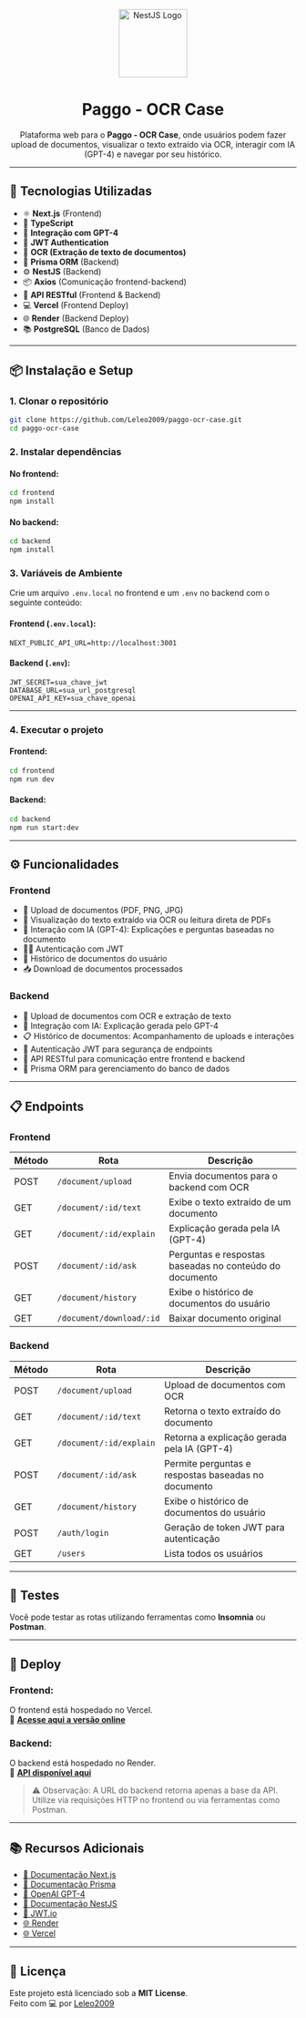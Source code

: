 <p align="center">
  <a href="https://nestjs.com/" target="_blank">
    <img src="https://nestjs.com/img/logo-small.svg" width="120" alt="NestJS Logo" />
  </a>
</p>

<h1 align="center">Paggo - OCR Case</h1>

<p align="center">
  Plataforma web para o <strong>Paggo - OCR Case</strong>, onde usuários podem fazer upload de documentos, visualizar o texto extraído via OCR, interagir com IA (GPT-4) e navegar por seu histórico.
</p>

---

## 🚀 Tecnologias Utilizadas

- ⚛️ **Next.js** (Frontend)
- 🎨 **TypeScript**
- 🧠 **Integração com GPT-4**
- 🔐 **JWT Authentication**
- 📄 **OCR (Extração de texto de documentos)**
- 🧬 **Prisma ORM** (Backend)
- ⚙️ **NestJS** (Backend)
- 📦 **Axios** (Comunicação frontend-backend)
- 📅 **API RESTful** (Frontend & Backend)
- 💻 **Vercel** (Frontend Deploy)
- 🌐 **Render** (Backend Deploy)
- 📚 **PostgreSQL** (Banco de Dados)

---

## 📦 Instalação e Setup

### 1. Clonar o repositório

```bash
git clone https://github.com/Leleo2009/paggo-ocr-case.git
cd paggo-ocr-case
```

### 2. Instalar dependências

#### No frontend:

```bash
cd frontend
npm install
```

#### No backend:

```bash
cd backend
npm install
```

### 3. Variáveis de Ambiente

Crie um arquivo `.env.local` no frontend e um `.env` no backend com o seguinte conteúdo:

#### Frontend (`.env.local`):

```env
NEXT_PUBLIC_API_URL=http://localhost:3001
```

#### Backend (`.env`):

```env
JWT_SECRET=sua_chave_jwt
DATABASE_URL=sua_url_postgresql
OPENAI_API_KEY=sua_chave_openai
```

---

### 4. Executar o projeto

#### Frontend:

```bash
cd frontend
npm run dev
```

#### Backend:

```bash
cd backend
npm run start:dev
```

---

## ⚙️ Funcionalidades

### Frontend

- 📁 Upload de documentos (PDF, PNG, JPG)
- 🧾 Visualização do texto extraído via OCR ou leitura direta de PDFs
- 🧠 Interação com IA (GPT-4): Explicações e perguntas baseadas no documento
- 🧑‍💼 Autenticação com JWT
- 📜 Histórico de documentos do usuário
- 📥 Download de documentos processados

### Backend

- 📄 Upload de documentos com OCR e extração de texto
- 🧠 Integração com IA: Explicação gerada pelo GPT-4
- 📋 Histórico de documentos: Acompanhamento de uploads e interações
- 🔐 Autenticação JWT para segurança de endpoints
- 🔄 API RESTful para comunicação entre frontend e backend
- 🧬 Prisma ORM para gerenciamento do banco de dados

---

## 📋 Endpoints

### Frontend

| Método | Rota                        | Descrição                                               |
|--------|-----------------------------|----------------------------------------------------------|
| POST   | `/document/upload`          | Envia documentos para o backend com OCR                  |
| GET    | `/document/:id/text`        | Exibe o texto extraído de um documento                   |
| GET    | `/document/:id/explain`     | Explicação gerada pela IA (GPT-4)                        |
| POST   | `/document/:id/ask`         | Perguntas e respostas baseadas no conteúdo do documento  |
| GET    | `/document/history`         | Exibe o histórico de documentos do usuário               |
| GET    | `/document/download/:id`    | Baixar documento original                                |

### Backend

| Método | Rota                        | Descrição                                               |
|--------|-----------------------------|----------------------------------------------------------|
| POST   | `/document/upload`          | Upload de documentos com OCR                            |
| GET    | `/document/:id/text`        | Retorna o texto extraído do documento                   |
| GET    | `/document/:id/explain`     | Retorna a explicação gerada pela IA (GPT-4)             |
| POST   | `/document/:id/ask`         | Permite perguntas e respostas baseadas no documento     |
| GET    | `/document/history`         | Exibe o histórico de documentos do usuário              |
| POST   | `/auth/login`               | Geração de token JWT para autenticação                  |
| GET    | `/users`                    | Lista todos os usuários                                 |

---

## 🧪 Testes

Você pode testar as rotas utilizando ferramentas como **Insomnia** ou **Postman**.

---

## 🚀 Deploy

### Frontend:

O frontend está hospedado no Vercel.  
🔗 [**Acesse aqui a versão online**](https://project-paggo-ocr-up.vercel.app)

### Backend:

O backend está hospedado no Render.  
🔗 [**API disponível aqui**](https://project-paggo-ocr-up.onrender.com)

> ⚠️ Observação: A URL do backend retorna apenas a base da API. Utilize via requisições HTTP no frontend ou via ferramentas como Postman.

---

## 📚 Recursos Adicionais

- [📘 Documentação Next.js](https://nextjs.org/docs)
- [📘 Documentação Prisma](https://www.prisma.io/docs)
- [📘 OpenAI GPT-4](https://platform.openai.com/docs)
- [📘 Documentação NestJS](https://docs.nestjs.com)
- [📘 JWT.io](https://jwt.io)
- [🌐 Render](https://render.com)
- [🌐 Vercel](https://vercel.com)

---

## 📄 Licença

Este projeto está licenciado sob a **MIT License**.  
Feito com 💻 por [Leleo2009](https://github.com/Leleo2009)